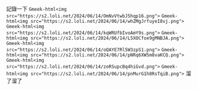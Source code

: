 記錄一下
`Gmeek-html<img src="https://s2.loli.net/2024/06/14/OmNvVtwbJ5hqp16.png">`
`Gmeek-html<img src="https://s2.loli.net/2024/06/14/whZMgJrfuyeI8vj.png">`
`Gmeek-html<img src="https://s2.loli.net/2024/06/14/kqWRUfbIvoAmY9s.png">`
`Gmeek-html<img src="https://s2.loli.net/2024/06/14/L5XOCfoe9gMNBJA.png">`
`Gmeek-html<img src="https://s2.loli.net/2024/06/14/oQAYE7Rl5W3zpS1.png">`
`Gmeek-html<img src="https://s2.loli.net/2024/06/14/pNRq6XW5m8vaKCQ.png">`
`Gmeek-html<img src="https://s2.loli.net/2024/06/14/zoRSupcBq4hiGvd.png">`
`Gmeek-html<img src="https://s2.loli.net/2024/06/14/pnMurG1h8RsTqiB.png">`
溜了溜了